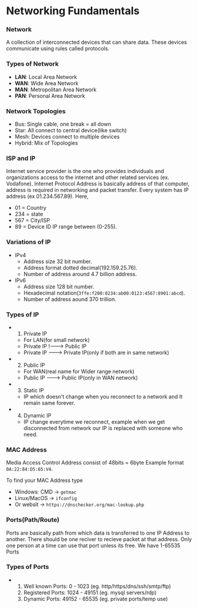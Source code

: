 # Networking Fundamentals

### Network
A collection of interconnected devices that can share data. These devices communicate using rules called protocols.

### Types of Network
- **LAN**: Local Area Network
- **WAN**: Wide Area Network
- **MAN**: Metropolitan Area Network
- **PAN**: Personal Area Network

### Network Topologies
- Bus: Single cable, one break = all down
- Star: All connect to central device(like switch)
- Mesh: Devices connect to multiple devices
- Hybrid: Mix of Topologies

### ISP and IP
Internet service provider is the one who provides individuals and organizations access to the internet and other related services (ex. Vodafone). Internet Protocol Address is basically address of that computer, address is required in networking and packet transfer. Every system has IP address (ex 01.234.567.89).
Here, 
- 01 = Country
- 234 = state
- 567 = City/ISP
- 89 = Device ID
IP range between (0-255).

### Variations of IP
- IPv4
    - Address size 32 bit number.
    - Address format dotted decimal(192.159.25.76).
    - Number of address around 4.7 billion address.
- IPv6
    - Address size 128 bit number.
    - Hexadecimal notation(`3ffe:f200:0234:ab00:0123:4567:8901:abcd`).
    - Number of address aound 370 trillion.
 
### Types of IP
- 1. Private IP
  - For LAN(for small network)
  - Private IP !---> Public IP
  - Private IP ---> Private IP(only if both are in same network)
    
- 2. Public IP
  - For WAN(real name for Wider range network)
  - Public IP ---> Public IP(only in WAN network)

- 3. Static IP
  - IP which doesn't change when you reconnect to a network and It remain same forever.
 
- 4. Dynamic IP
  - IP change everytime we reconnect, example when we get disconnected from network our IP is replaced with someone who need.

### MAC Address
Media Access Control Address consist of 48bits = 6byte
Example format `0A:22:84:D5:65:V4`.

To find your MAC Address type 
- Windows: CMD -> `getmac`
- Linux/MacOS -> `ifconfig`
- Or websit -> `https://dnschecker.org/mac-lookup.php`

### Ports(Path/Route)
Ports are basically path from which data is transferred to one IP Address to another. There should be one reciver to recieve packet at that address. Only one person at a time can use that port unless its free. We have 1-65535 Ports

### Types of Ports
- 1. Well known Ports: 0 - 1023 (eg. http/https/dns/ssh/smtp/ftp)
  2. Registered Ports: 1024 - 49151 (eg. mysql servers/rdp)
  3. Dynamic Ports: 49152 - 65535 (eg. private ports/temp use)

